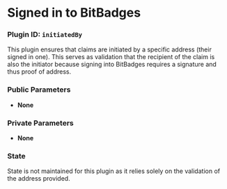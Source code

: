 # Signed in to BitBadges

### Plugin ID: `initiatedBy`

This plugin ensures that claims are initiated by a specific address (their signed in one). This serves as validation that the recipient of the claim is also the initiator because signing into BitBadges requires a signature and thus proof of address.

### Public Parameters

* **None**

### Private Parameters

* **None**

### State

State is not maintained for this plugin as it relies solely on the validation of the address provided.
